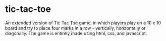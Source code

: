 # tic-tac-toe
An extended version of Tic Tac Toe game, in which players play on a 10 x 10 board and try to place four marks in a row - vertically, horizontally or diagonally. The game is entirely made using html, css, and javascript.
